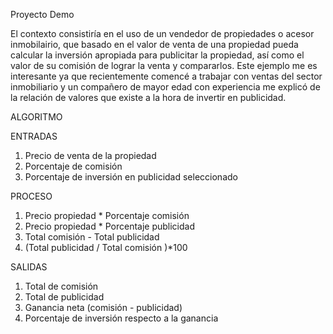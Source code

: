 <p>Proyecto Demo</p>
<p>El contexto consistiría en el uso de un vendedor de propiedades o acesor inmobilairio, que basado en el valor de venta de una propiedad pueda calcular la inversión apropiada para publicitar la propiedad, así como el valor de su comisión de lograr la venta y compararlos. Este ejemplo me es interesante ya que recientemente comencé a trabajar con ventas del sector inmobiliario y un compañero de mayor edad con experiencia me explicó de la relación de valores que existe a la hora de invertir en publicidad.</p>
<p>ALGORITMO</p>
<p>ENTRADAS</p>
<ol>
<li>Precio de venta de la propiedad</li>
<li>Porcentaje de comisión</li>
<li>Porcentaje de inversión en publicidad seleccionado</li>
</ol>
<p>PROCESO</p>
<ol>
<li>Precio propiedad * Porcentaje comisión</li>
<li>Precio propiedad * Porcentaje publicidad</li>
<li>Total comisión - Total publicidad</li>
<li>(Total publicidad / Total comisión )*100</li>
</ol>
<p>SALIDAS</p>
<ol>
<li>Total de comisión</li>
<li>Total de publicidad</li>
<li>Ganancia neta (comisión - publicidad)</li>
<li>Porcentaje de inversión respecto a la ganancia</li>
</ol>

